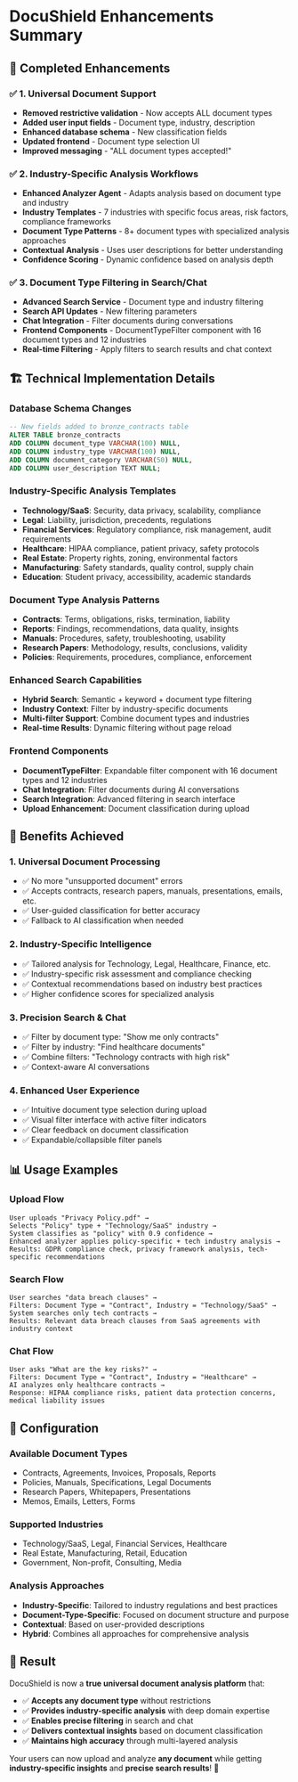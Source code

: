 # DocuShield Enhancements Summary

## 🎯 **Completed Enhancements**

### ✅ **1. Universal Document Support**
- **Removed restrictive validation** - Now accepts ALL document types
- **Added user input fields** - Document type, industry, description
- **Enhanced database schema** - New classification fields
- **Updated frontend** - Document type selection UI
- **Improved messaging** - "ALL document types accepted!"

### ✅ **2. Industry-Specific Analysis Workflows**
- **Enhanced Analyzer Agent** - Adapts analysis based on document type and industry
- **Industry Templates** - 7 industries with specific focus areas, risk factors, compliance frameworks
- **Document Type Patterns** - 8+ document types with specialized analysis approaches
- **Contextual Analysis** - Uses user descriptions for better understanding
- **Confidence Scoring** - Dynamic confidence based on analysis depth

### ✅ **3. Document Type Filtering in Search/Chat**
- **Advanced Search Service** - Document type and industry filtering
- **Search API Updates** - New filtering parameters
- **Chat Integration** - Filter documents during conversations
- **Frontend Components** - DocumentTypeFilter component with 16 document types and 12 industries
- **Real-time Filtering** - Apply filters to search results and chat context

## 🏗️ **Technical Implementation Details**

### **Database Schema Changes**
```sql
-- New fields added to bronze_contracts table
ALTER TABLE bronze_contracts 
ADD COLUMN document_type VARCHAR(100) NULL,
ADD COLUMN industry_type VARCHAR(100) NULL,
ADD COLUMN document_category VARCHAR(50) NULL,
ADD COLUMN user_description TEXT NULL;
```

### **Industry-Specific Analysis Templates**
- **Technology/SaaS**: Security, data privacy, scalability, compliance
- **Legal**: Liability, jurisdiction, precedents, regulations
- **Financial Services**: Regulatory compliance, risk management, audit requirements
- **Healthcare**: HIPAA compliance, patient privacy, safety protocols
- **Real Estate**: Property rights, zoning, environmental factors
- **Manufacturing**: Safety standards, quality control, supply chain
- **Education**: Student privacy, accessibility, academic standards

### **Document Type Analysis Patterns**
- **Contracts**: Terms, obligations, risks, termination, liability
- **Reports**: Findings, recommendations, data quality, insights
- **Manuals**: Procedures, safety, troubleshooting, usability
- **Research Papers**: Methodology, results, conclusions, validity
- **Policies**: Requirements, procedures, compliance, enforcement

### **Enhanced Search Capabilities**
- **Hybrid Search**: Semantic + keyword + document type filtering
- **Industry Context**: Filter by industry-specific documents
- **Multi-filter Support**: Combine document types and industries
- **Real-time Results**: Dynamic filtering without page reload

### **Frontend Components**
- **DocumentTypeFilter**: Expandable filter component with 16 document types and 12 industries
- **Chat Integration**: Filter documents during AI conversations
- **Search Integration**: Advanced filtering in search interface
- **Upload Enhancement**: Document classification during upload

## 🚀 **Benefits Achieved**

### **1. Universal Document Processing**
- ✅ No more "unsupported document" errors
- ✅ Accepts contracts, research papers, manuals, presentations, emails, etc.
- ✅ User-guided classification for better accuracy
- ✅ Fallback to AI classification when needed

### **2. Industry-Specific Intelligence**
- ✅ Tailored analysis for Technology, Legal, Healthcare, Finance, etc.
- ✅ Industry-specific risk assessment and compliance checking
- ✅ Contextual recommendations based on industry best practices
- ✅ Higher confidence scores for specialized analysis

### **3. Precision Search & Chat**
- ✅ Filter by document type: "Show me only contracts"
- ✅ Filter by industry: "Find healthcare documents"
- ✅ Combine filters: "Technology contracts with high risk"
- ✅ Context-aware AI conversations

### **4. Enhanced User Experience**
- ✅ Intuitive document type selection during upload
- ✅ Visual filter interface with active filter indicators
- ✅ Clear feedback on document classification
- ✅ Expandable/collapsible filter panels

## 📊 **Usage Examples**

### **Upload Flow**
```
User uploads "Privacy Policy.pdf" →
Selects "Policy" type + "Technology/SaaS" industry →
System classifies as "policy" with 0.9 confidence →
Enhanced analyzer applies policy-specific + tech industry analysis →
Results: GDPR compliance check, privacy framework analysis, tech-specific recommendations
```

### **Search Flow**
```
User searches "data breach clauses" →
Filters: Document Type = "Contract", Industry = "Technology/SaaS" →
System searches only tech contracts →
Results: Relevant data breach clauses from SaaS agreements with industry context
```

### **Chat Flow**
```
User asks "What are the key risks?" →
Filters: Document Type = "Contract", Industry = "Healthcare" →
AI analyzes only healthcare contracts →
Response: HIPAA compliance risks, patient data protection concerns, medical liability issues
```

## 🔧 **Configuration**

### **Available Document Types**
- Contracts, Agreements, Invoices, Proposals, Reports
- Policies, Manuals, Specifications, Legal Documents
- Research Papers, Whitepapers, Presentations
- Memos, Emails, Letters, Forms

### **Supported Industries**
- Technology/SaaS, Legal, Financial Services, Healthcare
- Real Estate, Manufacturing, Retail, Education
- Government, Non-profit, Consulting, Media

### **Analysis Approaches**
- **Industry-Specific**: Tailored to industry regulations and best practices
- **Document-Type-Specific**: Focused on document structure and purpose
- **Contextual**: Based on user-provided descriptions
- **Hybrid**: Combines all approaches for comprehensive analysis

## 🎉 **Result**

DocuShield is now a **true universal document analysis platform** that:
- ✅ **Accepts any document type** without restrictions
- ✅ **Provides industry-specific analysis** with deep domain expertise
- ✅ **Enables precise filtering** in search and chat
- ✅ **Delivers contextual insights** based on document classification
- ✅ **Maintains high accuracy** through multi-layered analysis

Your users can now upload and analyze **any document** while getting **industry-specific insights** and **precise search results**! 🚀